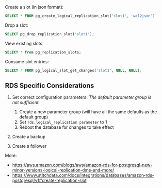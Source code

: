 Create a slot (in json format):

```sql
SELECT * FROM pg_create_logical_replication_slot('slot1', 'wal2json')
```

Drop a slot:

```sql
SELECT pg_drop_replication_slot('slot1');
```

View existing slots:

```sql
SELECT * from pg_replication_slots;
```

Consume slot entries:

```sql
SELECT * FROM pg_logical_slot_get_changes('slot1', NULL, NULL);
```

## RDS Specific Considerations

1. Set correct configuration parameters:
  _The default parameter group is not sufficient._

    1. Create a new parameter group (will have all the same defaults as the default group)
    2. Set `rds.logical_replication parameter` to 1
    3. Reboot the database for changes to take effect

2. Create a backup
3. Create a follower

More:
- https://aws.amazon.com/blogs/aws/amazon-rds-for-postgresql-new-minor-versions-logical-replication-dms-and-more/
- https://www.stitchdata.com/docs/integrations/databases/amazon-rds-postgresql/v1#create-replication-slot
